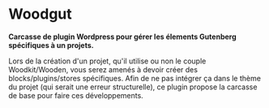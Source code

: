 # Woodgut

**Carcasse de plugin Wordpress pour gérer les élements Gutenberg spécifiques à un projets.**

Lors de la création d'un projet, qu'il utilise ou non le couple Woodkit/Wooden, vous serez amenés à devoir créer des blocks/plugins/stores spécifiques. Afin de ne pas intégrer ça dans le thème du projet (qui serait une erreur structurelle), ce plugin propose la carcasse de base pour faire ces développements.

